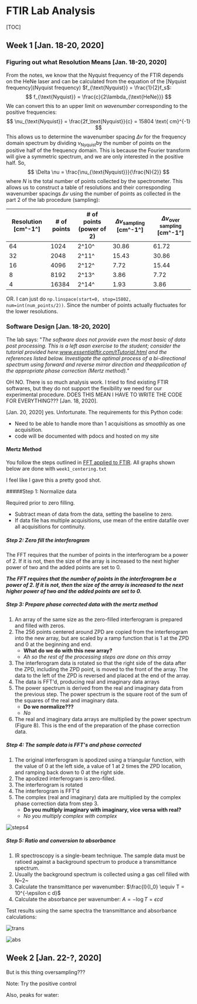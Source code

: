 # FTIR Lab Analysis

[TOC]

## Week 1 [Jan. 18-20, 2020]

### Figuring out what Resolution Means [Jan. 18-20, 2020]

From the notes, we know that the Nyquist frequency of the FTIR depends on the HeNe laser and can be calculated from the equation of the [Nyquist frequency](Nyquist frequency) $f_{\text{Nyquist}} = \frac{1}{2}f_s$:
$$
f_{\text{Nyquist}} = \frac{c}{2\lambda_{\text{HeNe}}}
$$
We can convert this to an upper limit on *wavenumber* corresponding to the positive frequencies:
$$
\nu_{\text{Nyquist}} = \frac{2f_\text{Nyquist}}{c} = 15804 \text{ cm}^{-1}
$$
This allows us to determine the wavenumber spacing $\Delta \nu$ for the frequency domain spectrum by dividing $\nu_{\text{Nyquist}}$by the number of points on the positive half of the frequency domain. This is because the Fourier transform will give a symmetric spectrum, and we are only interested in the positive half. So, 
$$
\Delta \nu = \frac{\nu_{\text{Nyquist}}}{\frac{N}{2}}
$$
where $N$ is the total number of points collected by the spectrometer. This allows us to construct a table of resolutions and their corresponding wavenumber spacings $\Delta \nu$ using the number of points as collected in the part 2 of the lab procedure (sampling):

| Resolution [cm^-1^] | \# of points | \# of points (power of 2) | $\Delta \nu_\text{sampling}$ [cm^-1^] | $\Delta \nu_\text{over sampling}$ [cm^-1^] |
| ------------------- | ------------ | ------------------------- | ------------------------------------- | ---------------------------------------- |
| 64                  | 1024         | 2^10^                     | 30.86                                 | 61.72                                    |
| 32                  | 2048         | 2^11^                     | 15.43                                 | 30.86                                    |
| 16                  | 4096         | 2^12^                     | 7.72                                  | 15.44                                    |
| 8                   | 8192         | 2^13^                     | 3.86                                  | 7.72                                     |
| 4                   | 16384        | 2^14^                     | 1.93                                  | 3.86                                     |

 OR. I can just do ```np.linspace(start=0, stop=15802, num=int(num_points/2))```. Since the number of points actually fluctuates for the lower resolutions. 

### Software Design [Jan. 18-20, 2020]

The lab says: "*The software does not provide even the most basic of data post processing. This is a left asan exercise to the student; consider the tutorial provided here:www.essentialftir.com/tTutorial.html and the references listed below. Investigate the optimal process of a bi-directional spectrum using forward and reverse mirror direction and theapplication of the appropriate phase correction (Mertz method).*"

OH NO. There is so much analysis work. I tried to find existing FTIR softwares, but they do not support the flexibility we need for our experimental procedure. DOES THIS MEAN I HAVE TO WRITE THE CODE FOR EVERYTHING??? [Jan. 18, 2020]. 

[Jan. 20, 2020] yes. Unfortunate. The requirements for this Python code:

-   Need to be able to handle more than 1 acquisitions as smoothly as one acquisition. 
-   code will be documented with pdocs and hosted on my site 

#### Mertz Method

You follow the steps outlined in [FFT applied to FTIR](https://web.archive.org/web/20180816190611/http://essentialftir.com/fftTutorial.html). All graphs shown below are done with ```week1_centering.txt```

I feel like I gave this a pretty good shot. 

#####Step 1: Normalize data 

Required prior to zero filling.

-   Subtract mean of data from the data, setting the baseline to zero. 
-   If data file has multiple acquisitions, use mean of the entire datafile over all acquisitions for continuity. 

##### Step 2: Zero fill the interferogram

The FFT requires that the number of points in the interferogram be a power of 2. If it is not, then the size of the array is increased to the next higher power of two and the added points are set to 0.

***The FFT requires that the number of points in the interferogram be a power of 2. If it is not, then the size of the array is increased to the next higher power of two and the added points are set to 0.***

##### Step 3: Prepare phase corrected data with the mertz method

1.  An array of the same size as the zero-filled interferogram is prepared and filled with zeros.
2.  The 256 points centered around ZPD are copied from the interferogram into the new array, but are scaled by a ramp function that is 1 at the ZPD and 0 at the beginning and end. 
    -   **What do we do with this new array?**
    -   *Ah so the rest of the processing steps are done on this array*
3.  The interferogram data is rotated so that the right side of the data after the ZPD, including the ZPD point, is moved to the front of the array. The data to the left of the ZPD is reversed and placed at the end of the array.
4.  The data is FFT'd, producing real and imaginary data arrays
5.  The power spectrum is derived from the real and imaginary data from the previous step. The power spectrum is the square root of the sum of the squares of the real and imaginary data. 
    -   **Do we normalize???**
    -   *No*
6.  The real and imaginary data arrays are multiplied by the power spectrum (Figure 8). This is the end of the preparation of the phase correction data.

##### Step 4: The sample data is FFT's and phase corrected

1.  The original interferogram is apodized using a triangular function, with the value of 0 at the left side, a value of 1 at 2 times the ZPD location, and ramping back down to 0 at the right side.
2.  The apodized interferogram is zero-filled.
3.  The interferogram is rotated 
4.  The interferogram is FFT'd
5.  The complex (real and imaginary) data are multiplied by the complex phase correction data from step 3. 
    -   **Do you multiply imaginary with imaginary, vice versa with real?**
    -   *No you multiply complex with complex*

![steps4](/Users/linesther/Downloads/steps4.png)

##### Step 5: Ratio and conversion to absorbance

1.  IR spectroscopy is a single-beam technique. The sample data must be ratioed against a background spectrum to produce a transmittance spectrum. 
2.  Usually the background spectrum is collected using a gas cell filled with N~2~
3.  Calculate the transmittance per wavenumber: $\frac{I}{I_0} \equiv T = 10^{-\epsilon c d}$
4.  Calculate the absorbance per wavenumber: $A = -\log T = \epsilon c d$

Test results using the same spectra the transmittance and absorbance calculations:

![trans](/Users/linesther/Downloads/trans.png)

![abs](/Users/linesther/Downloads/abs.png)

## Week 2 [Jan. 22-?, 2020]

But is this thing oversampling???

Note: Try the positive control

Also, peaks for water: 